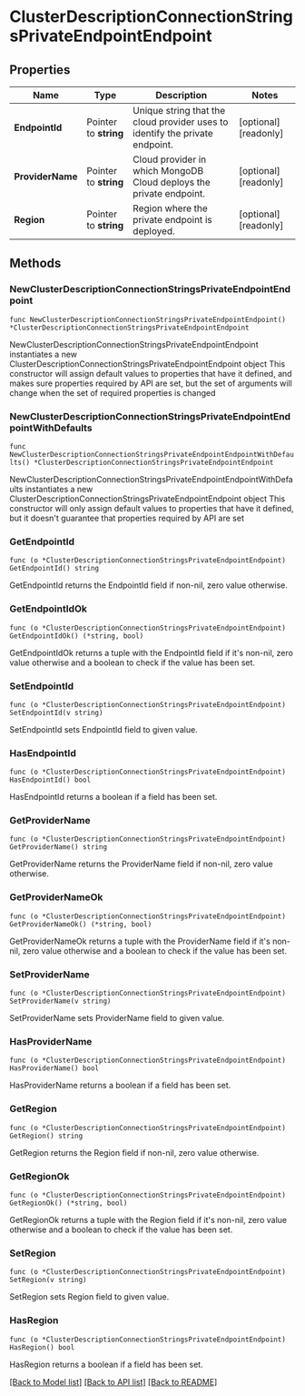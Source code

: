 # ClusterDescriptionConnectionStringsPrivateEndpointEndpoint

## Properties

Name | Type | Description | Notes
------------ | ------------- | ------------- | -------------
**EndpointId** | Pointer to **string** | Unique string that the cloud provider uses to identify the private endpoint. | [optional] [readonly] 
**ProviderName** | Pointer to **string** | Cloud provider in which MongoDB Cloud deploys the private endpoint. | [optional] [readonly] 
**Region** | Pointer to **string** | Region where the private endpoint is deployed. | [optional] [readonly] 

## Methods

### NewClusterDescriptionConnectionStringsPrivateEndpointEndpoint

`func NewClusterDescriptionConnectionStringsPrivateEndpointEndpoint() *ClusterDescriptionConnectionStringsPrivateEndpointEndpoint`

NewClusterDescriptionConnectionStringsPrivateEndpointEndpoint instantiates a new ClusterDescriptionConnectionStringsPrivateEndpointEndpoint object
This constructor will assign default values to properties that have it defined,
and makes sure properties required by API are set, but the set of arguments
will change when the set of required properties is changed

### NewClusterDescriptionConnectionStringsPrivateEndpointEndpointWithDefaults

`func NewClusterDescriptionConnectionStringsPrivateEndpointEndpointWithDefaults() *ClusterDescriptionConnectionStringsPrivateEndpointEndpoint`

NewClusterDescriptionConnectionStringsPrivateEndpointEndpointWithDefaults instantiates a new ClusterDescriptionConnectionStringsPrivateEndpointEndpoint object
This constructor will only assign default values to properties that have it defined,
but it doesn't guarantee that properties required by API are set

### GetEndpointId

`func (o *ClusterDescriptionConnectionStringsPrivateEndpointEndpoint) GetEndpointId() string`

GetEndpointId returns the EndpointId field if non-nil, zero value otherwise.

### GetEndpointIdOk

`func (o *ClusterDescriptionConnectionStringsPrivateEndpointEndpoint) GetEndpointIdOk() (*string, bool)`

GetEndpointIdOk returns a tuple with the EndpointId field if it's non-nil, zero value otherwise
and a boolean to check if the value has been set.

### SetEndpointId

`func (o *ClusterDescriptionConnectionStringsPrivateEndpointEndpoint) SetEndpointId(v string)`

SetEndpointId sets EndpointId field to given value.

### HasEndpointId

`func (o *ClusterDescriptionConnectionStringsPrivateEndpointEndpoint) HasEndpointId() bool`

HasEndpointId returns a boolean if a field has been set.

### GetProviderName

`func (o *ClusterDescriptionConnectionStringsPrivateEndpointEndpoint) GetProviderName() string`

GetProviderName returns the ProviderName field if non-nil, zero value otherwise.

### GetProviderNameOk

`func (o *ClusterDescriptionConnectionStringsPrivateEndpointEndpoint) GetProviderNameOk() (*string, bool)`

GetProviderNameOk returns a tuple with the ProviderName field if it's non-nil, zero value otherwise
and a boolean to check if the value has been set.

### SetProviderName

`func (o *ClusterDescriptionConnectionStringsPrivateEndpointEndpoint) SetProviderName(v string)`

SetProviderName sets ProviderName field to given value.

### HasProviderName

`func (o *ClusterDescriptionConnectionStringsPrivateEndpointEndpoint) HasProviderName() bool`

HasProviderName returns a boolean if a field has been set.

### GetRegion

`func (o *ClusterDescriptionConnectionStringsPrivateEndpointEndpoint) GetRegion() string`

GetRegion returns the Region field if non-nil, zero value otherwise.

### GetRegionOk

`func (o *ClusterDescriptionConnectionStringsPrivateEndpointEndpoint) GetRegionOk() (*string, bool)`

GetRegionOk returns a tuple with the Region field if it's non-nil, zero value otherwise
and a boolean to check if the value has been set.

### SetRegion

`func (o *ClusterDescriptionConnectionStringsPrivateEndpointEndpoint) SetRegion(v string)`

SetRegion sets Region field to given value.

### HasRegion

`func (o *ClusterDescriptionConnectionStringsPrivateEndpointEndpoint) HasRegion() bool`

HasRegion returns a boolean if a field has been set.


[[Back to Model list]](../README.md#documentation-for-models) [[Back to API list]](../README.md#documentation-for-api-endpoints) [[Back to README]](../README.md)


